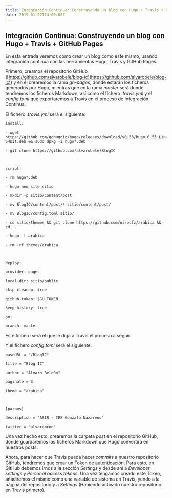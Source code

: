 ```yaml
---
title: Integración Continua: Construyendo un blog con Hugo + Travis + GitHub Pages
date: 2019-01-22T14:00:00Z
---
```


## Integración Continua: Construyendo un blog con Hugo + Travis + GitHub Pages
En esta entrada veremos cómo crear un blog como este mismo, usando integración continua con las herramientas Hugo, Travis y GitHub Pages.

Primero, creamos el repositorio GitHub ([https://github.com/alvarobele/blog-ic](https://github.com/alvarobele/blog-ic)) y en él crearemos la rama _gh-pages_, donde estarán los ficheros generados por Hugo, mientras que en la rama _master_ será donde tendremos los ficheros Markdown, así como el fichero _.travis.yml_ y el _config.toml_ que exportaremos a Travis en el proceso de Integración Contínua.

El fichero _.travis.yml_ será el siguiente:
```
install:

- wget https://github.com/gohugoio/hugo/releases/download/v0.53/hugo_0.53_Linux-64bit.deb && sudo dpkg -i hugo*.deb

- git clone https://github.com/alvarobele/BlogIC

  

script:

- rm hugo*.deb

- hugo new site sitio

- mkdir -p sitio/content/post

- mv BlogIC/content/post/* sitio/content/post/

- mv BlogIC/config.toml sitio/

- cd sitio/themes && git clone https://github.com/nirocfz/arabica && cd ..

- hugo -t arabica

- rm -rf themes/arabica

  

deploy:

provider: pages

local-dir: sitio/public

skip-cleanup: true

github-token: $GH_TOKEN

keep-history: true

on:

branch: master
```
  

Este fichero será el que le diga a Travis el proceso a seguir.

Y el fichero _config.toml_ será el siguiente:
```
baseURL = "/BlogIC"

title = "Blog IC"

author = "Álvaro Beleño"

paginate = 3

theme = "arabica"

  

[params]

description = "ASIR - IES Gonzalo Nazareno"

twitter = "alvarobrod"
```

Una vez hecho esto, crearemos la carpeta _post_  en el repositorio GitHub, donde guardaremos los ficheros Markdown que Hugo convertirá en nuestros posts.

Ahora, para hacer que Travis pueda hacer _commits_ a nuestro repositorio GitHub, tendremos que crear un Token de autenticación. Para esto, en GitHub debemos irnos a la sección  _Settings_ y desde ahí a _Developer settings_ y _Personal access tokens_. Una vez tengamos creado este  Token, añadiremos el mismo como una variable de sistema en Travis, yendo a la página del repositorio y a _Settings_  (Habiendo activado nuestro repositorio en Travis primero).
